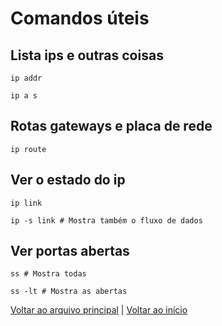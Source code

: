 # Comandos úteis

## Lista ips e outras coisas

```shell
ip addr

ip a s
```

## Rotas gateways e placa de rede

```shell
ip route
```

## Ver o estado do ip

```shell
ip link

ip -s link # Mostra também o fluxo de dados
```

## Ver portas abertas

```shell
ss # Mostra todas

ss -lt # Mostra as abertas
```

[Voltar ao arquivo principal](01-conficuracao.md) | [Voltar ao início](/README.md)
